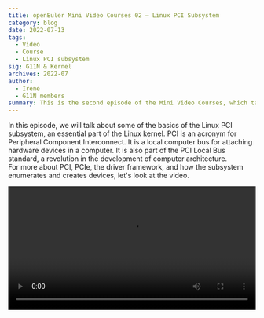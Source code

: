 ```yaml
---
title: openEuler Mini Video Courses 02 – Linux PCI Subsystem
category: blog
date: 2022-07-13
tags:
  - Video
  - Course
  - Linux PCI subsystem
sig: G11N & Kernel
archives: 2022-07
author:
  - Irene
  - G11N members
summary: This is the second episode of the Mini Video Courses, which talks about the basics of Linux PCI subsystem.
---
```


In this episode, we will talk about some of the basics of the Linux PCI subsystem, an essential part of the Linux kernel. PCI is an acronym for Peripheral Component Interconnect. It is a local computer bus for attaching hardware devices in a computer. It is also part of the PCI Local Bus standard, a revolution in the development of computer architecture.  
For more about PCI, PCIe, the driver framework, and how the subsystem enumerates and creates devices, let's look at the video.

<video width="100%" controls>
    <source type="video/mp4"  
    src="https://openeuler-website-beijing.obs.cn-north-4.myhuaweicloud.com/Blog_video/PCI%20subsystem-final.mp4">
</video>
